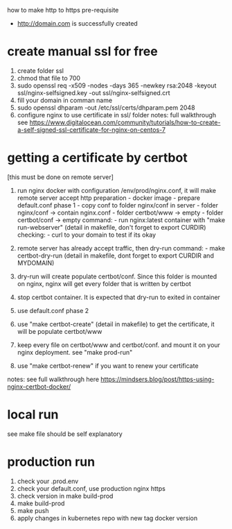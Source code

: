 how to make http to https
pre-requisite
 - http://domain.com is successfully created


# create manual ssl for free
1. create folder ssl
2. chmod that file to 700
3. sudo openssl req -x509 -nodes -days 365 -newkey rsa:2048 -keyout ssl/nginx-selfsigned.key -out ssl/nginx-selfsigned.crt
4. fill your domain in comman name
5. sudo openssl dhparam -out /etc/ssl/certs/dhparam.pem 2048
6. configure nginx to use certificate in ssl/ folder
notes: full walkthrough see https://www.digitalocean.com/community/tutorials/how-to-create-a-self-signed-ssl-certificate-for-nginx-on-centos-7


# getting a certificate by certbot
[this must be done on remote server]
1. run nginx docker with configuration /env/prod/nginx.conf, it will make remote server accept http
    preparation
        - docker image
        - prepare default.conf phase 1
        - copy conf to folder nginx/conf in server
        - folder nginx/conf -> contain nginx.conf
        - folder certbot/www -> empty
        - folder certbot/conf -> empty
    command:
        - run nginx:latest container with "make run-webserver" (detail in makefile, don't forget to export CURDIR)
    checking:
        - curl to your domain to test if its okay

2. remote server has already accept traffic, then dry-run
    command:
        - make certbot-dry-run (detail in makefile, dont forget to export CURDIR and MYDOMAIN)

3. dry-run will create populate certbot/conf. Since this folder is mounted on nginx, nginx will get every folder that is written by certbot

4. stop certbot container. It is expected that dry-run to exited in container

5. use default.conf phase 2

6. use "make certbot-create" (detail in makefile) to get the certificate, it will be populate certbot/www

6. keep every file on certbot/www and certbot/conf. and mount it on your nginx deployment. see "make prod-run"

7. use "make certbot-renew" if you want to renew your certificate

notes: see full walkthrough here https://mindsers.blog/post/https-using-nginx-certbot-docker/



# local run
see make file should be self explanatory

# production run
1. check your .prod.env
2. check your default.conf, use production nginx https
3. check version in make build-prod
4. make build-prod
5. make push
6. apply changes in kubernetes repo with new tag docker version
